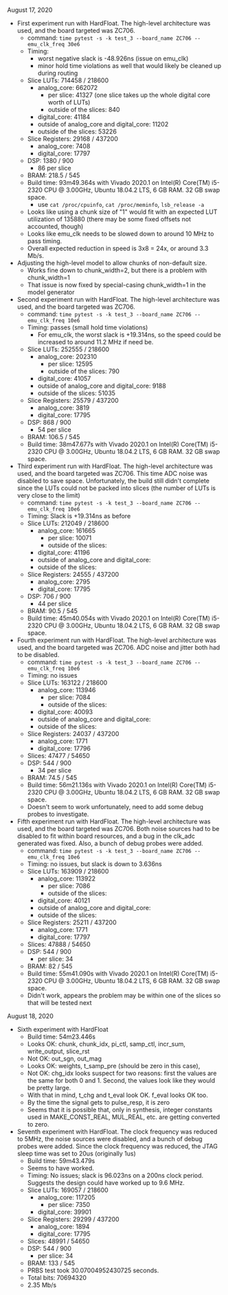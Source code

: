 August 17, 2020
* First experiment run with HardFloat.  The high-level architecture was used, and the board targeted was ZC706.
  * command: ``time pytest -s -k test_3 --board_name ZC706 --emu_clk_freq 30e6``
  * Timing:
    * worst negative slack is -48.926ns (issue on emu_clk)
    * minor hold time violations as well that would likely be cleaned up during routing
  * Slice LUTs: 714458 / 218600
    * analog_core: 662072
      * per slice: 41327 (one slice takes up the whole digital core worth of LUTs)
      * outside of the slices: 840
    * digital_core: 41184
    * outside of analog_core and digital_core: 11202
    * outside of the slices: 53226
  * Slice Registers: 29168 / 437200
    * analog_core: 7408
    * digital_core: 17797
  * DSP: 1380 / 900
    * 86 per slice
  * BRAM: 218.5 / 545
  * Build time: 93m49.364s with Vivado 2020.1 on Intel(R) Core(TM) i5-2320 CPU @ 3.00GHz, Ubuntu 18.04.2 LTS, 6 GB RAM.  32 GB swap space.
    * use `cat /proc/cpuinfo`, `cat /proc/meminfo`, `lsb_release -a`
  * Looks like using a chunk size of "1" would fit with an expected LUT utilization of 135880 (there may be some fixed offsets not accounted, though)
  * Looks like emu_clk needs to be slowed down to around 10 MHz to pass timing.
  * Overall expected reduction in speed is 3x8 = 24x, or around 3.3 Mb/s.
* Adjusting the high-level model to allow chunks of non-default size.
  * Works fine down to chunk_width=2, but there is a problem with chunk_width=1
  * That issue is now fixed by special-casing chunk_width=1 in the model generator
* Second experiment run with HardFloat.  The high-level architecture was used, and the board targeted was ZC706.
  * command: ``time pytest -s -k test_3 --board_name ZC706 --emu_clk_freq 10e6``
  * Timing: passes (small hold time violations)
    * For emu_clk, the worst slack is +19.314ns, so the speed could be increased to around 11.2 MHz if need be.
  * Slice LUTs: 252555 / 218600
    * analog_core: 202310
      * per slice: 12595 
      * outside of the slices: 790
    * digital_core: 41057
    * outside of analog_core and digital_core: 9188
    * outside of the slices: 51035 
  * Slice Registers: 25579 / 437200
    * analog_core: 3819
    * digital_core: 17795
  * DSP: 868 / 900
    * 54 per slice
  * BRAM: 106.5 / 545
  * Build time: 38m47.677s with Vivado 2020.1 on Intel(R) Core(TM) i5-2320 CPU @ 3.00GHz, Ubuntu 18.04.2 LTS, 6 GB RAM.  32 GB swap space.
* Third experiment run with HardFloat.  The high-level architecture was used, and the board targeted was ZC706.  This time ADC noise was disabled to save space.  Unfortunately, the build still didn't complete since the LUTs could not be packed into slices (the number of LUTs is very close to the limit)
  * command: ``time pytest -s -k test_3 --board_name ZC706 --emu_clk_freq 10e6``
  * Timing: Slack is +19.314ns as before
  * Slice LUTs: 212049 / 218600
    * analog_core: 161665
      * per slice: 10071 
      * outside of the slices: 
    * digital_core: 41196
    * outside of analog_core and digital_core: 
    * outside of the slices: 
  * Slice Registers: 24555 / 437200
    * analog_core: 2795
    * digital_core: 17795
  * DSP: 706 / 900
    * 44 per slice
  * BRAM: 90.5 / 545
  * Build time: 45m40.054s with Vivado 2020.1 on Intel(R) Core(TM) i5-2320 CPU @ 3.00GHz, Ubuntu 18.04.2 LTS, 6 GB RAM.  32 GB swap space.
* Fourth experiment run with HardFloat.  The high-level architecture was used, and the board targeted was ZC706.  ADC noise and jitter both had to be disabled.
  * command: ``time pytest -s -k test_3 --board_name ZC706 --emu_clk_freq 10e6``
  * Timing: no issues
  * Slice LUTs: 163122 / 218600
    * analog_core: 113946
      * per slice: 7084
      * outside of the slices: 
    * digital_core: 40093
    * outside of analog_core and digital_core: 
    * outside of the slices: 
  * Slice Registers: 24037 / 437200
    * analog_core: 1771
    * digital_core: 17796
  * Slices: 47477 / 54650
  * DSP: 544 / 900
    * 34 per slice
  * BRAM: 74.5 / 545
  * Build time: 56m21.136s with Vivado 2020.1 on Intel(R) Core(TM) i5-2320 CPU @ 3.00GHz, Ubuntu 18.04.2 LTS, 6 GB RAM.  32 GB swap space.
  * Doesn't seem to work unfortunately, need to add some debug probes to investigate.
* Fifth experiment run with HardFloat.  The high-level architecture was used, and the board targeted was ZC706.  Both noise sources had to be disabled to fit within board resources, and a bug in the clk_adc generated was fixed.  Also, a bunch of debug probes were added.
  * command: ``time pytest -s -k test_3 --board_name ZC706 --emu_clk_freq 10e6``
  * Timing: no issues, but slack is down to 3.636ns
  * Slice LUTs: 163909 / 218600
    * analog_core: 113922
      * per slice: 7086
      * outside of the slices: 
    * digital_core: 40121
    * outside of analog_core and digital_core: 
    * outside of the slices: 
  * Slice Registers: 25211 / 437200
    * analog_core: 1771
    * digital_core: 17797
  * Slices: 47888 / 54650
  * DSP: 544 / 900
    * per slice: 34
  * BRAM: 82 / 545
  * Build time: 55m41.090s with Vivado 2020.1 on Intel(R) Core(TM) i5-2320 CPU @ 3.00GHz, Ubuntu 18.04.2 LTS, 6 GB RAM.  32 GB swap space.
  * Didn't work, appears the problem may be within one of the slices so that will be tested next

August 18, 2020
* Sixth experiment with HardFloat
  * Build time: 54m23.446s
  * Looks OK: chunk, chunk_idx, pi_ctl, samp_ctl, incr_sum, write_output, slice_rst
  * Not OK: out_sgn, out_mag
  * Looks OK: weights, t_samp_pre (should be zero in this case), 
  * Not OK: chg_idx looks suspect for two reasons: first the values are the same for both 0 and 1.  Second, the values look like they would be pretty large.
  * With that in mind, t_chg and t_eval look OK.  f_eval looks OK too.
  * By the time the signal gets to pulse_resp, it is zero
  * Seems that it is possible that, only in synthesis, integer constants used in MAKE_CONST_REAL, MUL_REAL, etc. are getting converted to zero.
* Seventh experiment with HardFloat.  The clock frequency was reduced to 5MHz, the noise sources were disabled, and a bunch of debug probes were added.  Since the clock frequency was reduced, the JTAG sleep time was set to 20us (originally 1us)
  * Build time: 59m43.479s
  * Seems to have worked.
  * Timing: No issues; slack is 96.023ns on a 200ns clock period.  Suggests the design could have worked up to 9.6 MHz.
  * Slice LUTs: 169057 / 218600
    * analog_core: 117205
      * per slice: 7350
    * digital_core: 39901
  * Slice Registers: 29299 / 437200
    * analog_core: 1894
    * digital_core: 17795
  * Slices: 48991 / 54650
  * DSP: 544 / 900
    * per slice: 34
  * BRAM: 133 / 545
  * PRBS test took 30.07004952430725 seconds.
  * Total bits: 70694320
  * 2.35 Mb/s
